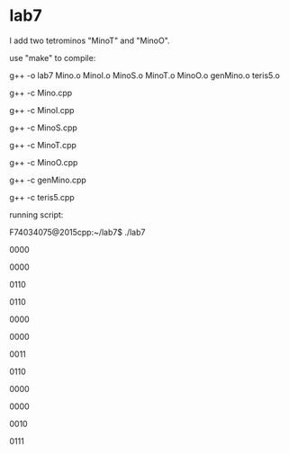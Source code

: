 # lab7

I add  two tetrominos "MinoT" and "MinoO".

use "make" to compile:

g++ -o lab7 Mino.o MinoI.o MinoS.o MinoT.o MinoO.o genMino.o teris5.o

g++ -c Mino.cpp

g++ -c MinoI.cpp

g++ -c MinoS.cpp

g++ -c MinoT.cpp

g++ -c MinoO.cpp

g++ -c genMino.cpp

g++ -c teris5.cpp


running script:

F74034075@2015cpp:~/lab7$ ./lab7

0000

0000

0110

0110

0000

0000

0011

0110

0000

0000

0010

0111
